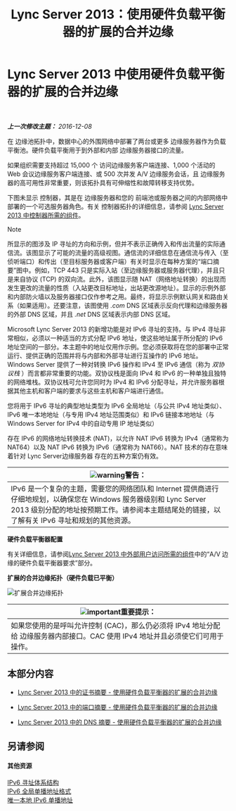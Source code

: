 ﻿---
title: Lync Server 2013：使用硬件负载平衡器的扩展的合并边缘
TOCTitle: 使用硬件负载平衡器的扩展的合并边缘
ms:assetid: 6783e225-9677-415a-8731-0bf2e2c4cf8b
ms:mtpsurl: https://technet.microsoft.com/zh-cn/library/Gg398478(v=OCS.15)
ms:contentKeyID: 49313109
ms.date: 12/10/2016
mtps_version: v=OCS.15
ms.translationtype: HT
---

# Lync Server 2013 中使用硬件负载平衡器的扩展的合并边缘

 

_**上一次修改主题：** 2016-12-08_

在 边缘池拓扑中，数据中心的外围网络中部署了两台或更多 边缘服务器作为负载平衡池。硬件负载平衡用于到外部和内部 边缘服务器接口的流量。

如果组织需要支持超过 15,000 个 访问边缘服务客户端连接、1,000 个活动的 Web 会议边缘服务客户端连接、或 500 次并发 A/V 边缘服务会话，且 边缘服务器的高可用性非常重要，则该拓扑具有可伸缩性和故障转移支持优势。

下图未显示 控制器，其是在 边缘服务器和您的 前端池或服务器之间的内部网络中部署的一个可选服务器角色。有关 控制器拓扑的详细信息，请参阅 [Lync Server 2013 中控制器所需的组件](lync-server-2013-components-required-for-the-director.md)。

> [!NOTE]  
> 所显示的图涉及 IP 寻址的方向和示例，但并不表示正确传入和传出流量的实际通信流。该图显示了可能的流量的高级视图。通信流的详细信息在通信流与传入（至侦听端口）和传出（至目标服务器或客户端）有关时显示在每种方案的“端口摘要”图中。例如，TCP 443 只是实际入站（至边缘服务器或服务器代理），并且只是来自协议 (TCP) 的双向流。此外，该图显示随 NAT（网络地址转换）的出现而发生更改的流量的性质（入站更改目标地址，出站更改源地址）。显示的示例外部和内部防火墙以及服务器接口仅作参考之用。最终，将显示示例默认网关和路由关系（如果适用）。还要注意，该图使用 <em>.com</em> DNS 区域表示反向代理和边缘服务器的外部 DNS 区域，并且 <em>.net</em> DNS 区域表示内部 DNS 区域。



Microsoft Lync Server 2013 的新增功能是对 IPv6 寻址的支持。与 IPv4 寻址非常相似，必须以一种适当的方式分配 IPv6 地址，使这些地址属于所分配的 IPv6 地址空间的一部分。本主题中的地址仅用作示例。您必须获取将在您的部署中正常运行、提供正确的范围并将与内部和外部寻址进行互操作的 IPv6 地址。 Windows Server 提供了一种对转换 IPv6 操作和 IPv4 至 IPv6 通信（称为 *双协议栈* ）而言都非常重要的功能。双协议栈是面向 IPv4 和 IPv6 的一种单独且独特的网络堆栈。双协议栈可允许您同时为 IPv4 和 IPv6 分配寻址，并允许服务器根据其他主机和客户端的要求与这些主机和客户端进行通信。

您将用于 IPv6 寻址的典型地址类型为 IPv6 全局地址（与公共 IPv4 地址类似）、IPv6 唯一本地地址（与专用 IPv4 地址范围类似）和 IPv6 链接本地地址（与 Windows Server for IPv4 中的自动专用 IP 地址类似）

存在 IPv6 的网络地址转换技术 (NAT)，以允许 NAT IPv6 转换为 IPv4（通常称为 NAT64）以及 NAT IPv6 转换为 IPv6（通常称为 NAT66）。NAT 技术的存在意味着针对 Lync Server边缘服务器 存在的五种方案仍有效。

<table>
<thead>
<tr class="header">
<th><img src="images/JJ656815.warning(OCS.15).gif" title="warning" alt="warning" />警告：</th>
</tr>
</thead>
<tbody>
<tr class="odd">
<td>IPv6 是一个复杂的主题，需要您的网络团队和 Internet 提供商进行仔细地规划，以确保您在 Windows 服务器级别和 Lync Server 2013 级别分配的地址按预期工作。请参阅本主题结尾处的链接，以了解有关 IPv6 寻址和规划的其他资源。</td>
</tr>
</tbody>
</table>


**硬件负载平衡器配置**

有关详细信息，请参阅[Lync Server 2013 中外部用户访问所需的组件](lync-server-2013-components-required-for-external-user-access.md)中的“A/V 边缘的硬件负载平衡器要求”部分。

**扩展的合并边缘拓扑（硬件负载已平衡）**

![扩展合并边缘拓扑](images/Gg398478.3a57cd0d-8de4-4ecc-a783-4dff5b3456a2(OCS.15).jpg "扩展合并边缘拓扑")

<table>
<thead>
<tr class="header">
<th><img src="images/Gg398794.important(OCS.15).gif" title="important" alt="important" />重要提示：</th>
</tr>
</thead>
<tbody>
<tr class="odd">
<td>如果您使用的是呼叫允许控制 (CAC)，那么仍必须将 IPv4 地址分配给 边缘服务器内部接口。CAC 使用 IPv4 地址并且必须使它们可用于操作。</td>
</tr>
</tbody>
</table>


## 本部分内容

  - [Lync Server 2013 中的证书摘要 - 使用硬件负载平衡器的扩展的合并边缘](lync-server-2013-certificate-summary-scaled-consolidated-edge-with-hardware-load-balancers.md)

  - [Lync Server 2013 中的端口摘要 - 使用硬件负载平衡器的扩展的合并边缘](lync-server-2013-port-summary-scaled-consolidated-edge-with-hardware-load-balancers.md)

  - [Lync Server 2013 中的 DNS 摘要 - 使用硬件负载平衡器的扩展的合并边缘](lync-server-2013-dns-summary-scaled-consolidated-edge-with-hardware-load-balancers.md)

## 另请参阅

#### 其他资源

[IPv6 寻址体系结构](http://tools.ietf.org/html/rfc4291)  
[IPv6 全局单播地址格式](http://tools.ietf.org/html/rfc3587)  
[唯一本地 IPv6 单播地址](http://tools.ietf.org/html/rfc4193)

